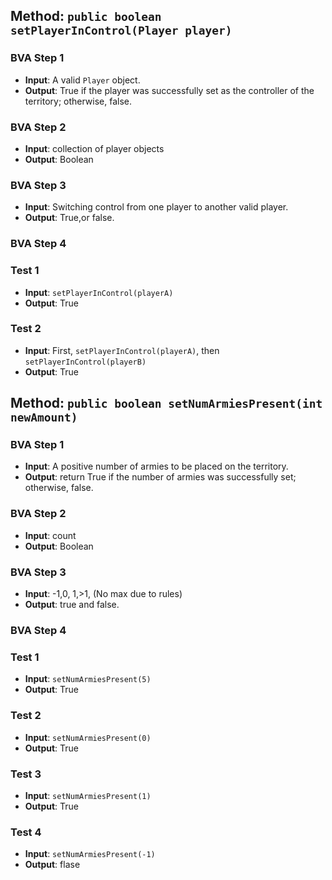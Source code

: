 ## Method: `public boolean setPlayerInControl(Player player)`

### BVA Step 1
- **Input**: A valid `Player` object.
- **Output**: True if the player was successfully set as the controller of the territory; otherwise, false.

### BVA Step 2
- **Input**: collection of player objects
- **Output**: Boolean

### BVA Step 3
- **Input**: Switching control from one player to another valid player.
- **Output**: True,or false.
  
### BVA Step 4
### Test 1
- **Input**: `setPlayerInControl(playerA)`
- **Output**: True

### Test 2
- **Input**: First, `setPlayerInControl(playerA)`, then `setPlayerInControl(playerB)`
- **Output**: True


## Method: `public boolean setNumArmiesPresent(int newAmount)`

### BVA Step 1
- **Input**: A positive number of armies to be placed on the territory.
- **Output**: return True if the number of armies was successfully set; otherwise, false.

### BVA Step 2
- **Input**: count
- **Output**: Boolean

### BVA Step 3
- **Input**: -1,0, 1,>1, (No max due to rules)
- **Output**: true and false.

### BVA Step 4

### Test 1
- **Input**: `setNumArmiesPresent(5)`
- **Output**: True

### Test 2
- **Input**: `setNumArmiesPresent(0)`
- **Output**: True
  
### Test 3
- **Input**: `setNumArmiesPresent(1)`
- **Output**: True

### Test 4
- **Input**: `setNumArmiesPresent(-1)`
- **Output**: flase





